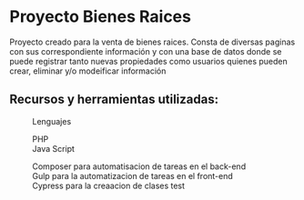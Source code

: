 <h1>Proyecto Bienes Raices</h1>

<p>
Proyecto creado para la venta de bienes raices. Consta de diversas paginas con sus correspondiente información y con una base de datos donde se puede registrar tanto nuevas propiedades como usuarios quienes pueden crear, eliminar y/o modeificar información
</p>

<h2>
Recursos y herramientas utilizadas:
</h2>
<dl>
  <dd>Lenguajes</dd>
  <dl>
    <dd>
        PHP
    </dd>
    <dd>
      Java Script
    </dd>
  </dl>
  <dd>
    Composer para automatisacion de tareas en el back-end
  </dd>
  <dd>
    Gulp para la automatizacion de tareas en el front-end
  </dd>
  <dd>
    Cypress para la creaacion de clases test
  </dd>
</dl>

